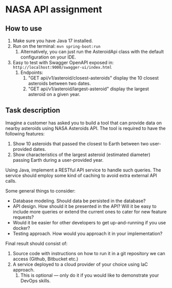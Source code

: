 # NASA API assignment

## How to use
1. Make sure you have Java 17 installed.
2. Run on the terminal: `mvn spring-boot:run`
   1. Alternatively, you can just run the AsteroidApi class with the default configuration on your IDE.
3. Easy to test with Swagger OpenAPI exposed in: `http://localhost:9000/swagger-ui/index.html`
    1. Endpoints:
        1. "GET api/v1/asteroid/closest-asteroids" display the 10 closest asteroids between two dates.
        2. "GET api/v1/asteroid/largest-asteroid" display the largest asteroid on a given year.

## Task description
Imagine a customer has asked you to build a tool that can provide data on nearby asteroids using NASA Asteroids API. The tool is required to have the following features:

1. Show 10 asteroids that passed the closest to Earth between two user-provided dates.
2. Show characteristics of the largest asteroid (estimated diameter) passing Earth during a user-provided year.

Using Java, implement a RESTful API service to handle such queries. The service should employ some kind of caching to avoid extra external API calls.

Some general things to consider:

* Database modeling. Should data be persisted in the database?
* API design. How should it be presented in the API? Will it be easy to include more queries or extend the current ones to cater for new feature requests?
* Would it be easier for other developers to get up-and-running if you use docker?
* Testing approach. How would you approach it in your implementation?

Final result should consist of:

1. Source code with instructions on how to run it in a git repository we can access (Github, Bitbucket etc.)
2. A service deployed to a cloud provider of your choice using IaC approach. 
   1. This is optional — only do it if you would like to demonstrate your DevOps skills.
